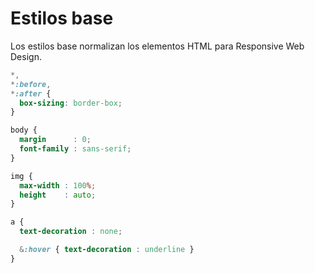 # Estilos base
Los estilos base normalizan los elementos HTML para Responsive Web Design.

```scss
*,
*:before,
*:after {
  box-sizing: border-box;
}

body {
  margin      : 0;
  font-family : sans-serif;
}

img {
  max-width : 100%;
  height    : auto;
}

a {
  text-decoration : none;

  &:hover { text-decoration : underline }
}
```
